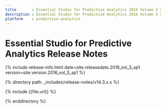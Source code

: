 ```yaml
---
title       : Essential Studio for Predictive Analytics 2016 Volume 3 Service Pack 1 Release Notes
description : Essential Studio for Predictive Analytics 2016 Volume 3 Service Pack 1 Release Notes
platform    : predictive-analytics
---
```


# Essential Studio for Predictive Analytics Release Notes 

{% include release-info.html date=site.releasedate.2016_vol_3_sp1 version=site.version.2016_vol_3_sp1 %} 

{% directory path: _includes/release-notes/v14.3.x.x %}

{% include {{file.url}} %}

{% enddirectory %}
